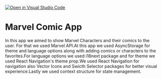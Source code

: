 [![Open in Visual Studio Code](https://classroom.github.com/assets/open-in-vscode-f059dc9a6f8d3a56e377f745f24479a46679e63a5d9fe6f495e02850cd0d8118.svg)](https://classroom.github.com/online_ide?assignment_repo_id=6613558&assignment_repo_type=AssignmentRepo)

<h1> Marvel Comic App </h1>
  
  <p>In this app we aimed to show Marvel Characters and their comics to the user. For that we used Marvel API.At this app we used AsyncStorage for theme and language options along with adding comics or characters to the favorites.For language options we used i18next package and for theme we used React Navigation's theme prop.We used React Navigation for navigation also Vector Icons and Swicth Selector packages for better visual experience.Lastly we used context structure for state management.  
